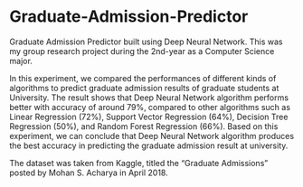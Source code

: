 # Graduate-Admission-Predictor
Graduate Admission Predictor built using Deep Neural Network. This was my group research project during the 2nd-year as a Computer Science major.

In this experiment, we compared the performances of different kinds of algorithms to predict graduate admission results of graduate students at University. The result shows that Deep Neural Network algorithm performs better with accuracy of around 79%, compared to other algorithms such as Linear Regression (72%), Support Vector Regression (64%), Decision Tree Regression (50%), and Random Forest Regression (66%). Based on this experiment, we can conclude that Deep Neural Network algorithm produces the best accuracy in predicting the graduate admission result at university. 

The dataset was taken from Kaggle, titled the “Graduate Admissions” posted by Mohan S. Acharya in April 2018.
